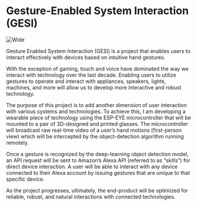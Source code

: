 # Gesture-Enabled System Interaction (GESI) 

![Wide](https://user-images.githubusercontent.com/56772433/166868257-141398ff-e997-40f7-a708-0f5f75153c0c.png)

Gesture Enabled System Interaction (GESI) is a project that enables users to interact effectively
with devices based on intuitive hand gestures. 

With the exception of gaming, touch and voice have dominated the way we interact with technology over the last decade. Enabling users to utilize gestures to operate and interact with appliances, speakers, lights, machines, and more
will allow us to develop more interactive and robust technology. 

The purpose of this project is to add another dimension of user interaction with various systems and technologies. To achieve
this, I am developing a wearable piece of technology using the ESP-EYE microcontroller that will be mounted to a pair of 3D-designed and printed glasses. The microcontroller will broadcast raw real-time video of a user’s hand motions (first-person view) which will be intercepted by the object-detection algorithm running remotely. 

Once a gesture is recognized by the deep-learning object detection model, an API request will be sent to Amazon’s Alexa API (referred to as “skills”) for direct device interaction. A user will be able to interact with any device connected to
their Alexa account by issuing gestures that are unique to that specific device. 

As the project progresses, ultimately, the end-product will be optimized for reliable, robust, and natural
interactions with connected technologies.


